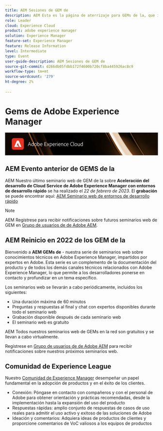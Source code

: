 ```yaml
---
title: AEM Sesiones de GEM de
description: AEM Esta es la página de aterrizaje para GEMs de la, que incluye información sobre la serie de seminarios web e información de registro, seminarios web anteriores y futuros
role: Leader
cloud: Experience Cloud
product: adobe experience manager
solution: Experience Manager
feature-set: Experience Manager
feature: Release Information
level: Intermediate
type: Event
user-guide-description: AEM Sesiones de GEM de
source-git-commit: d266db05fdbb172f4600b720cf8ba445926ac8c9
workflow-type: tm+mt
source-wordcount: '279'
ht-degree: 2%

---
```


# Gems de Adobe Experience Manager

<img alt="Experiencias digitales" src="./assets/ADX_Gems.png"/>

## AEM Evento anterior de GEMS de la

<!--  Remove the comment marks, and put the upcoming event in the below table

<table style="max-width: 1214px;">
<tr>
  <td style="vertical-align: top;">
    <a href="https://www.youtube.com/watch?v=f1T9XU9TCJU">
      <img alt="Experience League LIVE Oct 25" src="assets/Oct25_2022_exl_live_banner_web_1920_WebBanner.png">
    </a>
    <div>
      <a href="https://www.youtube.com/watch?v=f1T9XU9TCJU">
        <strong>Deliver the right offer at the right time with decision management</strong>
      </a>
      <br/><em>with Sandra Hausmann, Ben Tepfer, Brandon Poyfair, and Jason Hickey</em>
      <br/><em>October 25, 2022</em>
    </div>
  </td>
</tr>
</table>

-->
AEM Nuestro último seminario web de GEM de la sobre **Aceleración del desarrollo de Cloud Service de Adobe Experience Manager con entornos de desarrollo rápido** se ha realizado el *22 de febrero de 2023*.
El **grabación** se puede encontrar aquí: [AEM Seminario web de entornos de desarrollo rápido](gems2023/Rapid-Development-Environments.md)

>[!NOTE]
>
> AEM Regístrese para recibir notificaciones sobre futuros seminarios web de GEM en [Grupo de usuarios de de Adobe AEM](https://aem-augs.adobe.com/).

## AEM Reinicio en 2022 de los GEM de la

Bienvenido a **AEM GEMs de** - nuestra serie de seminarios web sobre conocimientos técnicos en Adobe Experience Manager, impartidos por expertos en Adobe. Esta serie es un complemento de la documentación del producto y de todos los demás canales técnicos relacionados con Adobe Experience Manager, lo que permite a los desarrolladores ponerse en contacto y profundizar en un tema específico.

Los seminarios web se llevarán a cabo periódicamente, incluidos los siguientes:

* Una duración máxima de 60 minutos
* Preguntas y respuestas al final y chat con expertos disponibles durante todo el seminario web
* Grabación disponible después de cada seminario web
* El seminario web es gratuito

AEM Todos nuestros seminarios web de GEMs en la red son gratuitos y se llevan a cabo virtualmente.

Regístrese en [Grupo de usuarios de de Adobe AEM](https://aem-augs.adobe.com/) para recibir notificaciones sobre nuestros próximos seminarios web.

## Comunidad de Experience League

Nuestro [Comunidad de Experience Manager](https://experienceleaguecommunities.adobe.com/t5/adobe-experience-manager/ct-p/adobe-experience-manager-community?profile.language=es) desempeñar un papel fundamental en la adopción de productos y en el éxito de los clientes.

* Conexión: Póngase en contacto con compañeros y con el personal de Adobe para obtener orientación y prácticas recomendadas, desde la implementación hasta la expansión del uso del producto
* Respuestas rápidas: amplio conjunto de respuestas de casos de uso reales para admitir el uso activo y exitoso de las soluciones de Adobe
* Ideación y comentarios: Adquiera ideas de productos de clientes y proporcione comentarios de VoC valiosos a los equipos de productos



